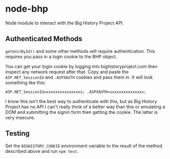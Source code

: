 # node-bhp

Node module to interact with the Big History Project API.

## Authenticated Methods

`getUnitById()` and some other methods will require authentication. This requires you pass in a login cookie to the BHP object.

You can get your login cookie by logging into bighistoryproject.com then inspect any network request after that. Copy and paste the `ASP.NET_SessionId` and `.ASPXAUTH` cookies and pass them in. It will look something like this:

```
ASP.NET_SessionId=xxxxxxxxxxxxxxxx; .ASPXAUTH=xxxxxxxxxxxxxxx;
```

I know this isn't the best way to authenticate with this, but as Big History Project has no API I can't really think of a better way than this or emulating a DOM and submitting the signin form then getting the cookie. The latter is very insecure.

## Testing

Set the `BIGHISTORY_COOKIE` environment variable to the result of the method described above and run `npm test`.
